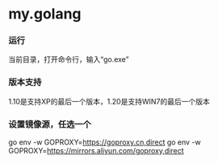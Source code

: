 # my.golang

### 运行
当前目录，打开命令行，输入“go.exe”
### 版本支持
1.10是支持XP的最后一个版本，1.20是支持WIN7的最后一个版本

### 设置镜像源，任选一个
go env -w GOPROXY=https://goproxy.cn,direct
go env -w GOPROXY=https://mirrors.aliyun.com/goproxy,direct
